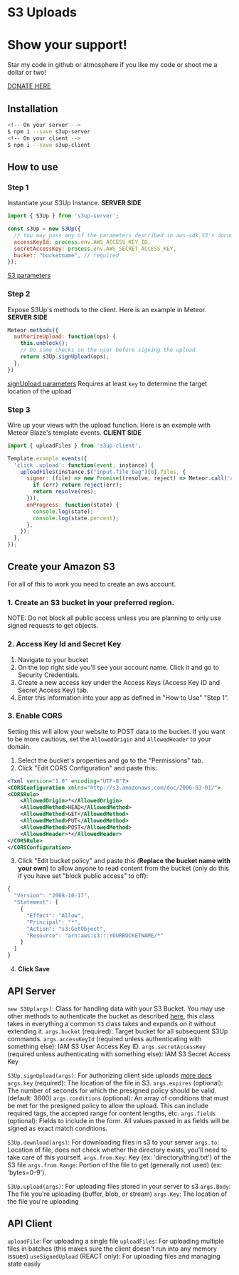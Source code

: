 # S3 Uploads

# Show your support!
Star my code in github or atmosphere if you like my code or shoot me a dollar or two!

[DONATE HERE](https://cash.me/$lepozepo)

## Installation

``` sh
<!-- On your server -->
$ npm i --save s3up-server
<!-- On your client -->
$ npm i --save s3up-client
```

## How to use

### Step 1
Instantiate your S3Up Instance. **SERVER SIDE**

``` javascript
import { S3Up } from 's3up-server';

const s3Up = new S3Up({
  // You may pass any of the parameters described in aws-sdk.S3's documentation
  accessKeyId: process.env.AWS_ACCESS_KEY_ID,
  secretAccessKey: process.env.AWS_SECRET_ACCESS_KEY,
  bucket: "bucketname", // required
});
```

[S3 parameters](https://docs.aws.amazon.com/AWSJavaScriptSDK/latest/AWS/S3.html#constructor-property)

### Step 2
Expose S3Up's methods to the client. Here is an example in Meteor. **SERVER SIDE**

``` javascript
Meteor.methods({
  authorizeUpload: function(ops) {
    this.unblock();
    // Do some checks on the user before signing the upload
    return s3Up.signUpload(ops);
  },
})
```

[signUpload parameters](https://docs.aws.amazon.com/AWSJavaScriptSDK/latest/AWS/S3.html#createPresignedPost-property)
Requires at least `key` to determine the target location of the upload

### Step 3
Wire up your views with the upload function. Here is an example with Meteor Blaze's template events. **CLIENT SIDE**

``` javascript
import { uploadFiles } from 's3up-client';

Template.example.events({
  'click .upload': function(event, instance) {
    uploadFiles(instance.$("input.file_bag")[0].files, {
      signer: (file) => new Promise((resolve, reject) => Meteor.call('authorizeUpload', (err, res) => {
        if (err) return reject(err);
        return resolve(res);
      })),
      onProgress: function(state) {
        console.log(state);
        console.log(state.percent);
      },
    });
  },
});
```

## Create your Amazon S3

For all of this to work you need to create an aws account.

### 1. Create an S3 bucket in your preferred region.
NOTE: Do not block all public access unless you are planning to only use signed requests to get objects.

### 2. Access Key Id and Secret Key

1. Navigate to your bucket
2. On the top right side you'll see your account name. Click it and go to Security Credentials.
3. Create a new access key under the Access Keys (Access Key ID and Secret Access Key) tab.
4. Enter this information into your app as defined in "How to Use" "Step 1".

### 3. Enable CORS

Setting this will allow your website to POST data to the bucket. If you want to be more cautious, set the `AllowedOrigin` and `AllowedHeader` to your domain.

1. Select the bucket's properties and go to the "Permissions" tab.
2. Click "Edit CORS Configuration" and paste this:

``` xml
<?xml version="1.0" encoding="UTF-8"?>
<CORSConfiguration xmlns="http://s3.amazonaws.com/doc/2006-03-01/">
<CORSRule>
    <AllowedOrigin>*</AllowedOrigin>
    <AllowedMethod>HEAD</AllowedMethod>
    <AllowedMethod>GET</AllowedMethod>
    <AllowedMethod>PUT</AllowedMethod>
    <AllowedMethod>POST</AllowedMethod>
    <AllowedHeader>*</AllowedHeader>
</CORSRule>
</CORSConfiguration>
```

3. Click "Edit bucket policy" and paste this (**Replace the bucket name with your own**) to allow anyone to read content from the bucket (only do this if you have set "block public access" to off):

``` javascript
{
  "Version": "2008-10-17",
  "Statement": [
    {
      "Effect": "Allow",
      "Principal": "*",
      "Action": "s3:GetObject",
      "Resource": "arn:aws:s3:::YOURBUCKETNAME/*"
    }
  ]
}
```

4. **Click Save**

## API Server
`new S3Up(args)`: Class for handling data with your S3 Bucket. You may use other methods to authenticate the bucket as described [here](https://docs.aws.amazon.com/AWSJavaScriptSDK/latest/AWS/S3.html#constructor-property), this class takes in everything a common `S3` class takes and expands on it without extending it.
  `args.bucket` (required): Target bucket for all subsequent S3Up commands.
  `args.accessKeyId` (required unless authenticating with something else): IAM S3 User Access Key ID.
  `args.secretAccessKey` (required unless authenticating with something else): IAM S3 Secret Access Key

`S3Up.signUpload(args)`: For authorizing client side uploads [more docs](https://docs.aws.amazon.com/AWSJavaScriptSDK/latest/AWS/S3.html#createPresignedPost-property)
  `args.key` (required): The location of the file in S3.
  `args.expires` (optional): The number of seconds for which the presigned policy should be valid. (default: 3600)
  `args.conditions` (optional): An array of conditions that must be met for the presigned policy to allow the upload. This can include required tags, the accepted range for content lengths, etc.
  `args.fields` (optional): Fields to include in the form. All values passed in as fields will be signed as exact match conditions.

`S3Up.download(args)`: For downloading files in s3 to your server
  `args.to`: Location of file, does not check whether the directory exists, you'll need to take care of this yourself.
  `args.from.Key`: Key (ex: 'directory/thing.txt') of the S3 file
  `args.from.Range`: Portion of the file to get (generally not used) (ex: 'bytes=0-9').

`S3Up.upload(args)`: For uploading files stored in your server to s3
  `args.Body`: The file you're uploading (buffer, blob, or stream)
  `args.Key`: The location of the file you're uploading

## API Client
`uploadFile`: For uploading a single file
`uploadFiles`: For uploading multiple files in batches (this makes sure the client doesn't run into any memory issues)
`useSignedUpload` (REACT only): For uploading files and managing state easily
